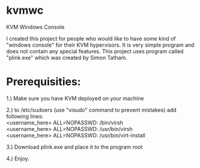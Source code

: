 # kvmwc
KVM Windows Console

I created this project for people who would like to have some kind of "windows console" for their KVM hypervisors. It is very simple program and does not contain any special features. This project uses program called "plink.exe" which was created by Simon Tatham. 

Prerequisities:
=======================================

1.) Make sure you have KVM deployed on your machine

2.) to /etc/sudoers (use "visudo" command to prevent mistakes) add following lines:     
<username_here> ALL=NOPASSWD: /bin/virsh     
<username_here> ALL=NOPASSWD: /usr/bin/virsh     
<username_here> ALL=NOPASSWD: /usr/bin/virt-install     

3.) Download plink.exe and place it to the program root

4.) Enjoy.